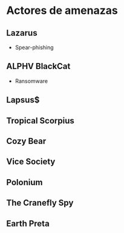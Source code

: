 # Actores de amenazas

## Lazarus

- Spear-phishing

## ALPHV BlackCat

- Ransomware

## Lapsus$

## Tropical Scorpius

## Cozy Bear

## Vice Society

## Polonium

## The Cranefly Spy

## Earth Preta

